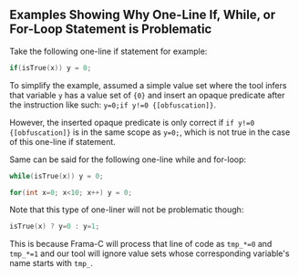 ## Examples Showing Why One-Line If, While, or For-Loop Statement is Problematic

Take the following one-line if statement for example:

```C
if(isTrue(x)) y = 0;
```

To simplify the example, assumed a simple value set where the tool infers that variable `y` has a value set of `{0}` and insert an opaque predicate after the instruction like such: `y=0;if y!=0 {[obfuscation]}`.

However, the inserted opaque predicate is only correct if `if y!=0 {[obfuscation]}` is in the same scope as `y=0;`, which is not true in the case of this one-line if statement.

Same can be said for the following one-line while and for-loop:

```C
while(isTrue(x)) y = 0;
```
```C
for(int x=0; x<10; x++) y = 0;
```

Note that this type of one-liner will not be problematic though: 
```C
isTrue(x) ? y=0 : y=1;
```

This is because Frama-C will process that line of code as `tmp_*=0` and `tmp_*=1` and our tool will ignore value sets whose corresponding variable's name starts with `tmp_`.
